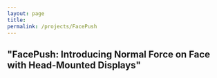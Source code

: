 ```yaml
---
layout: page
title: 
permalink: /projects/FacePush
---
```

<h2>
"FacePush: Introducing Normal Force on Face with Head-Mounted Displays"
</h2>